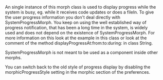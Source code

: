 An single instance of this morph class is used to display progress while the system is busy, eg. while it receives code updates or does a fileIn. To give the user progress information you don't deal directly with SystemProgressMorph. You keep on using the well established way of progress notification, that has been a long time in the system, is widely used and does not depend on the existence of SystemProgressMorph. For more information on this look at the example in this class or look at the comment of the method displayProgressAt:from:to:during: in class String.

SystemProgressMorph is not meant to be used as a component inside other morphs.

You can switch back to the old style of progress display by disabling the morphicProgressStyle setting in the morphic section of the preferences.